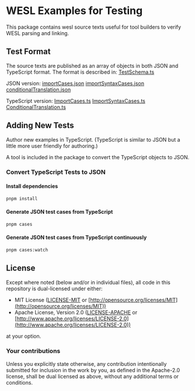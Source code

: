 # WESL Examples for Testing

This package contains wesl source texts useful
for tool builders to verify WESL parsing and linking.

## Test Format

The source texts are published as an array of objects
in both JSON and TypeScript format.
The format is described in:
[TestSchema.ts](./src/TestSchema.ts)

JSON version:
[importCases.json](./src/test-cases-json/importCases.json)
[importSyntaxCases.json](./src/test-cases-json/importSyntaxCases.json)
[conditionalTranslation.json](./src/test-cases-json/conditionalTranslation.json)

TypeScript version:
[ImportCases.ts](./src/test-cases/ImportCases.ts)
[ImportSyntaxCases.ts](./src/test-cases/ImportSyntaxCases.ts)
[ConditionalTranslation.ts](./src/test-cases/ConditionalTranslation.ts)

## Adding New Tests

Author new examples in TypeScript.
(TypeScript is similar to JSON but a little more user friendly for authoring.)

A tool is included in the package to convert the TypeScript objects to JSON.

### Convert TypeScript Tests to JSON


#### Install dependencies

```sh
pnpm install
```

#### Generate JSON test cases from TypeScript

```sh
pnpm cases
```

#### Generate JSON test cases from TypeScript continuously

```sh
pnpm cases:watch
```

## License

Except where noted (below and/or in individual files), all code in this repository is dual-licensed under either:

* MIT License ([LICENSE-MIT](LICENSE-MIT) or [http://opensource.org/licenses/MIT](http://opensource.org/licenses/MIT))
* Apache License, Version 2.0 ([LICENSE-APACHE](LICENSE-APACHE) or [http://www.apache.org/licenses/LICENSE-2.0](http://www.apache.org/licenses/LICENSE-2.0))

at your option.

### Your contributions

Unless you explicitly state otherwise,
any contribution intentionally submitted for inclusion in the work by you,
as defined in the Apache-2.0 license,
shall be dual licensed as above,
without any additional terms or conditions.
